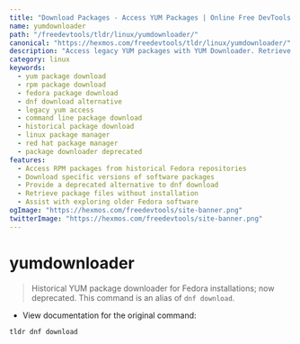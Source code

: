 ```yaml
---
title: "Download Packages - Access YUM Packages | Online Free DevTools by Hexmos"
name: yumdownloader
path: "/freedevtools/tldr/linux/yumdownloader/"
canonical: "https://hexmos.com/freedevtools/tldr/linux/yumdownloader/"
description: "Access legacy YUM packages with YUM Downloader. Retrieve RPM files for Fedora installations and explore historical software versions using this deprecated command. Free online tool, no registration required."
category: linux
keywords:
  - yum package download
  - rpm package download
  - fedora package download
  - dnf download alternative
  - legacy yum access
  - command line package download
  - historical package download
  - linux package manager
  - red hat package manager
  - package downloader deprecated
features:
  - Access RPM packages from historical Fedora repositories
  - Download specific versions of software packages
  - Provide a deprecated alternative to dnf download
  - Retrieve package files without installation
  - Assist with exploring older Fedora software
ogImage: "https://hexmos.com/freedevtools/site-banner.png"
twitterImage: "https://hexmos.com/freedevtools/site-banner.png"
---
```


# yumdownloader

> Historical YUM package downloader for Fedora installations; now deprecated.
> This command is an alias of `dnf download`.

- View documentation for the original command:

`tldr dnf download`
